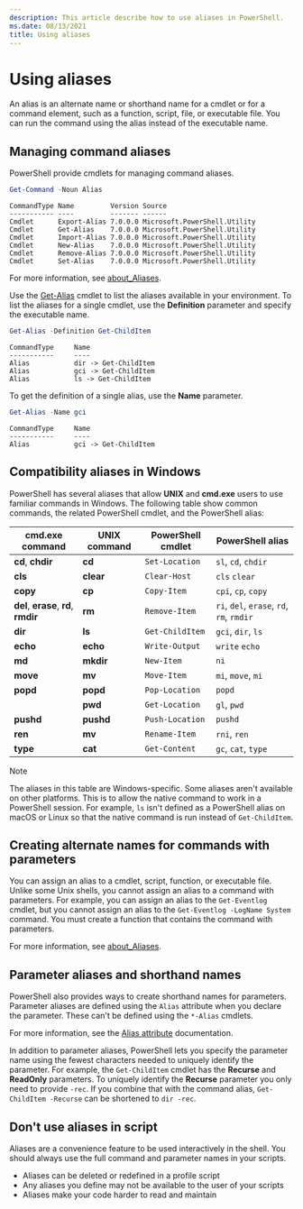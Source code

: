 ```yaml
---
description: This article describe how to use aliases in PowerShell.
ms.date: 08/13/2021
title: Using aliases
---
```

# Using aliases

An alias is an alternate name or shorthand name for a cmdlet or for a command element, such as a
function, script, file, or executable file. You can run the command using the alias instead of the
executable name.

## Managing command aliases

PowerShell provide cmdlets for managing command aliases.

```powershell
Get-Command -Noun Alias
```

```Output
CommandType Name         Version Source
----------- ----         ------- ------
Cmdlet      Export-Alias 7.0.0.0 Microsoft.PowerShell.Utility
Cmdlet      Get-Alias    7.0.0.0 Microsoft.PowerShell.Utility
Cmdlet      Import-Alias 7.0.0.0 Microsoft.PowerShell.Utility
Cmdlet      New-Alias    7.0.0.0 Microsoft.PowerShell.Utility
Cmdlet      Remove-Alias 7.0.0.0 Microsoft.PowerShell.Utility
Cmdlet      Set-Alias    7.0.0.0 Microsoft.PowerShell.Utility
```

For more information, see [about_Aliases][about_Aliases].

Use the [Get-Alias][Get-Alias] cmdlet to list the aliases available in your environment. To list the
aliases for a single cmdlet, use the **Definition** parameter and specify the executable name.

```powershell
Get-Alias -Definition Get-ChildItem
```

```Output
CommandType     Name
-----------     ----
Alias           dir -> Get-ChildItem
Alias           gci -> Get-ChildItem
Alias           ls -> Get-ChildItem
```

To get the definition of a single alias, use the **Name** parameter.

```powershell
Get-Alias -Name gci
```

```Output
CommandType     Name
-----------     ----
Alias           gci -> Get-ChildItem
```

## Compatibility aliases in Windows

PowerShell has several aliases that allow **UNIX** and **cmd.exe** users to use familiar commands in
Windows. The following table show common commands, the related PowerShell cmdlet, and the PowerShell
alias:

|            cmd.exe command            | UNIX command | PowerShell cmdlet |             PowerShell alias              |
| ------------------------------------- | ------------ | ----------------- | ----------------------------------------- |
| **cd**, **chdir**                     | **cd**       | `Set-Location`    | `sl`, `cd`, `chdir`                       |
| **cls**                               | **clear**    | `Clear-Host`      | `cls` `clear`                             |
| **copy**                              | **cp**       | `Copy-Item`       | `cpi`, `cp`, `copy`                       |
| **del**, **erase**, **rd**, **rmdir** | **rm**       | `Remove-Item`     | `ri`, `del`, `erase`, `rd`, `rm`, `rmdir` |
| **dir**                               | **ls**       | `Get-ChildItem`   | `gci`, `dir`, `ls`                        |
| **echo**                              | **echo**     | `Write-Output`    | `write` `echo`                            |
| **md**                                | **mkdir**    | `New-Item`        | `ni`                                      |
| **move**                              | **mv**       | `Move-Item`       | `mi`, `move`, `mi`                        |
| **popd**                              | **popd**     | `Pop-Location`    | `popd`                                    |
|                                       | **pwd**      | `Get-Location`    | `gl`, `pwd`                               |
| **pushd**                             | **pushd**    | `Push-Location`   | `pushd`                                   |
| **ren**                               | **mv**       | `Rename-Item`     | `rni`, `ren`                              |
| **type**                              | **cat**      | `Get-Content`     | `gc`, `cat`, `type`                       |

> [!NOTE]
> The aliases in this table are Windows-specific. Some aliases aren't available on other platforms.
> This is to allow the native command to work in a PowerShell session. For example, `ls` isn't
> defined as a PowerShell alias on macOS or Linux so that the native command is run instead of
> `Get-ChildItem`.

## Creating alternate names for commands with parameters

You can assign an alias to a cmdlet, script, function, or executable file. Unlike some Unix shells,
you cannot assign an alias to a command with parameters. For example, you can assign an alias to the
`Get-Eventlog` cmdlet, but you cannot assign an alias to the `Get-Eventlog -LogName System` command.
You must create a function that contains the command with parameters.

For more information, see [about_Aliases][alias-func].

## Parameter aliases and shorthand names

PowerShell also provides ways to create shorthand names for parameters. Parameter aliases are
defined using the `Alias` attribute when you declare the parameter. These can't be defined using the
`*-Alias` cmdlets.

For more information, see the [Alias attribute][alias-attr] documentation.

In addition to parameter aliases, PowerShell lets you specify the parameter name using the fewest
characters needed to uniquely identify the parameter. For example, the `Get-ChildItem` cmdlet has
the **Recurse** and **ReadOnly** parameters. To uniquely identify the **Recurse** parameter you only
need to provide `-rec`. If you combine that with the command alias, `Get-ChildItem -Recurse` can be
shortened to `dir -rec`.

## Don't use aliases in script

Aliases are a convenience feature to be used interactively in the shell. You should always use
the full command and parameter names in your scripts.

- Aliases can be deleted or redefined in a profile script
- Any aliases you define may not be available to the user of your scripts
- Aliases make your code harder to read and maintain

<!-- link references -->
[Get-Alias]: xref:Microsoft.PowerShell.Utility.Get-Alias
[about_Aliases]: /powershell/module/microsoft.powershell.core/about/about_aliases
[alias-attr]: /powershell/module/microsoft.powershell.core/about/about_functions_advanced_parameters#alias-attribute
[alias-func]: /powershell/module/microsoft.powershell.core/about/about_aliases#alternate-names-for-commands-with-parameters
